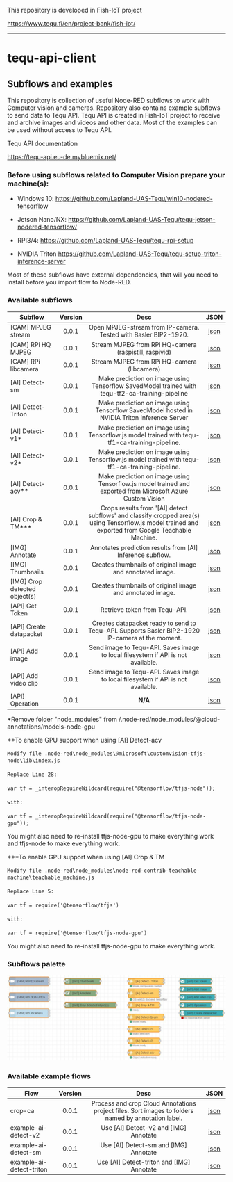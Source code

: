 This repository is developed in Fish-IoT project

https://www.tequ.fi/en/project-bank/fish-iot/ 

---

# tequ-api-client

## Subflows and examples

This repository is collection of useful Node-RED subflows to work with Computer vision and cameras. Repository also contains example subflows to send data to Tequ API. Tequ API is created in Fish-IoT project to receive and archive images and videos and other data. Most of the examples can be used without access to Tequ API.

Tequ API documentation

https://tequ-api.eu-de.mybluemix.net/


### Before using subflows related to Computer Vision prepare your machine(s):

- Windows 10: https://github.com/Lapland-UAS-Tequ/win10-nodered-tensorflow

- Jetson Nano/NX: https://github.com/Lapland-UAS-Tequ/tequ-jetson-nodered-tensorflow/

- RPI3/4: https://github.com/Lapland-UAS-Tequ/tequ-rpi-setup

- NVIDIA Triton https://github.com/Lapland-UAS-Tequ/tequ-setup-triton-inference-server

Most of these subflows have external dependencies, that will you need to install before you import flow to Node-RED.

### Available subflows

| Subflow                     | Version         | Desc | JSON |
| ----------------------------|:---------------:| :-------------:| :-------------:|
| [CAM] MPJEG stream          | 0.0.1           | Open MPJEG-stream from IP-camera. Tested with Basler BIP2-1920. | <a href="subflows/cam-ip-camera.json">json</a> |
| [CAM] RPi HQ MJPEG          | 0.0.1           | Stream MJPEG from RPi HQ-camera (raspistill, raspivid) | <a href="subflows/cam-rpi-hq-camera.json">json</a> |
| [CAM] RPi libcamera         | 0.0.1           | Stream MJPEG from RPi HQ-camera (libcamera) | <a href="subflows/cam-rpi-libcamera-mjpeg.json">json</a> |
| [AI] Detect-sm              | 0.0.1           | Make prediction on image using Tensorflow SavedModel trained with tequ-tf2-ca-training-pipeline | <a href="subflows/ai-detect-sm.json">json</a> |
| [AI] Detect-Triton        | 0.0.1           | Make prediction on image using Tensorflow SavedModel hosted in NVIDIA Triton Inference Server | <a href="subflows/ai-detect-triton.json">json</a> |
| [AI] Detect-v1*             | 0.0.1	          | Make prediction on image using Tensorflow.js model trained with tequ-tf1-ca-training-pipeline. | <a href="subflows/ai-detect-v1.json">json</a> |
| [AI] Detect-v2*             | 0.0.1           | Make prediction on image using Tensorflow.js model trained with tequ-tf1-ca-training-pipeline. | <a href="subflows/ai-detect-v2.json">json</a> |
| [AI] Detect-acv**            | 0.0.1          | Make prediction on image using Tensorflow.js model trained and exported from Microsoft Azure Custom Vision | <a href="subflows/ai-detect-acv.json">json</a>  |
| [AI] Crop & TM***            | 0.0.1          | Crops results from '[AI] detect subflows' and classify cropped area(s) using Tensorflow.js model trained and exported from Google Teachable Machine. | <a href="subflows/ai-crop-tm.json">json</a> |
| [IMG] Annotate	            | 0.0.1           | Annotates prediction results from [AI] Inference subflow. | <a href="subflows/img-annotate.json">json</a> |
| [IMG] Thumbnails            | 0.0.1           | Creates thumbnails of original image and annotated image. | <a href="subflows/img-thumbnails.json">json</a> |
| [IMG] Crop detected object(s) | 0.0.1         | Creates thumbnails of original image and annotated image. | <a href="subflows/img-crop-detected-object.json">json</a> |
| [API] Get Token             | 0.0.1           | Retrieve token from Tequ-API. | <a href="subflows/api-get-token.json">json</a> |
| [API] Create datapacket     | 0.0.1           | Creates datapacket ready to send to Tequ-API. Supports Basler BIP2-1920 IP-camera at the moment. | <a href="subflows/api-create-datapacket.json">json</a> |
| [API] Add image            | 0.0.1            | Send image to Tequ-API. Saves image to local filesystem if API is not available. | <a href="subflows/api-add-image.json">json</a> |
| [API] Add video clip       | 0.0.1            | Send image to Tequ-API. Saves image to local filesystem if API is not available. | <a href="subflows/api-add-video.json">json</a> |
| [API] Operation            | 0.0.1            | **N/A** | <a href="subflows/api-operation.json">json</a> |


*Remove folder "node_modules" from /.node-red/node_modules/@cloud-annotations/models-node-gpu

**To enable GPU support when using [AI] Detect-acv
```
Modify file .node-red\node_modules\@microsoft\customvision-tfjs-node\lib\index.js

Replace Line 28:

var tf = _interopRequireWildcard(require("@tensorflow/tfjs-node"));

with:

var tf = _interopRequireWildcard(require("@tensorflow/tfjs-node-gpu"));
```

You might also need to re-install tfjs-node-gpu to make everything work and tfjs-node to make everything work.

***To enable GPU support when using [AI] Crop & TM
```
Modify file .node-red\node_modules\node-red-contrib-teachable-machine\teachable_machine.js

Replace Line 5:

var tf = require('@tensorflow/tfjs')

with:

var tf = require('@tensorflow/tfjs-node-gpu')

```
You might also need to re-install tfjs-node-gpu to make everything work.

### Subflows palette

![alt text](
https://github.com/Lapland-UAS-Tequ/tequ-api-client/blob/master/images/subflows.JPG "Subflows")

### Available example flows

| Flow                      | Version         | Desc           | JSON           |
| --------------------------|:---------------:| :-------------:| :-------------:|
| crop-ca                   | 0.0.1           | Process and crop Cloud Annotations project files. Sort images to folders named by annotation label. | <a href="flows/crop-ca.json">json</a> |
| example-ai-detect-v2      | 0.0.1           | Use [AI] Detect-v2 and [IMG] Annotate | <a href="flows/example-ai-detect-v2.json">json</a> |
| example-ai-detect-sm      | 0.0.1           | Use [AI] Detect-sm and [IMG] Annotate | <a href="flows/example-ai-detect-sm.json">json</a> |
| example-ai-detect-triton  | 0.0.1           | Use [AI] Detect-triton and [IMG] Annotate | <a href="flows/example-ai-detect-triton.json">json</a> |
